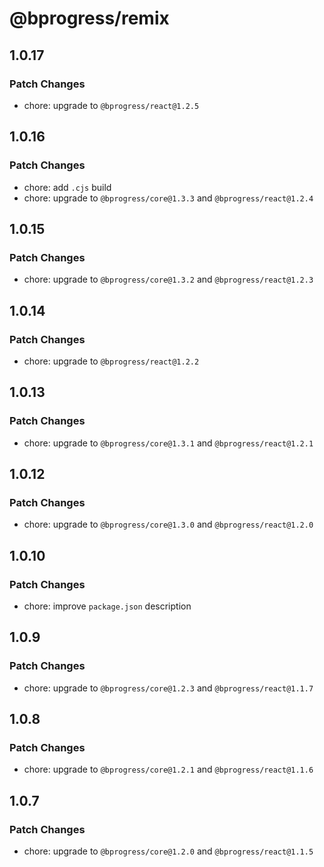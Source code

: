# @bprogress/remix

## 1.0.17

### Patch Changes

- chore: upgrade to `@bprogress/react@1.2.5`

## 1.0.16

### Patch Changes

- chore: add `.cjs` build
- chore: upgrade to `@bprogress/core@1.3.3` and `@bprogress/react@1.2.4`

## 1.0.15

### Patch Changes

- chore: upgrade to `@bprogress/core@1.3.2` and `@bprogress/react@1.2.3`

## 1.0.14

### Patch Changes

- chore: upgrade to `@bprogress/react@1.2.2`

## 1.0.13

### Patch Changes

- chore: upgrade to `@bprogress/core@1.3.1` and `@bprogress/react@1.2.1`

## 1.0.12

### Patch Changes

- chore: upgrade to `@bprogress/core@1.3.0` and `@bprogress/react@1.2.0`

## 1.0.10

### Patch Changes

- chore: improve `package.json` description

## 1.0.9

### Patch Changes

- chore: upgrade to `@bprogress/core@1.2.3` and `@bprogress/react@1.1.7`

## 1.0.8

### Patch Changes

- chore: upgrade to `@bprogress/core@1.2.1` and `@bprogress/react@1.1.6`

## 1.0.7

### Patch Changes

- chore: upgrade to `@bprogress/core@1.2.0` and `@bprogress/react@1.1.5`
